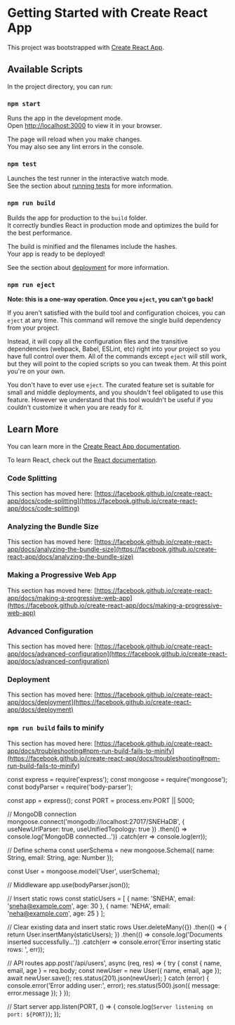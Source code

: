 # Getting Started with Create React App

This project was bootstrapped with [Create React App](https://github.com/facebook/create-react-app).

## Available Scripts

In the project directory, you can run:

### `npm start`

Runs the app in the development mode.\
Open [http://localhost:3000](http://localhost:3000) to view it in your browser.

The page will reload when you make changes.\
You may also see any lint errors in the console.

### `npm test`

Launches the test runner in the interactive watch mode.\
See the section about [running tests](https://facebook.github.io/create-react-app/docs/running-tests) for more information.

### `npm run build`

Builds the app for production to the `build` folder.\
It correctly bundles React in production mode and optimizes the build for the best performance.

The build is minified and the filenames include the hashes.\
Your app is ready to be deployed!

See the section about [deployment](https://facebook.github.io/create-react-app/docs/deployment) for more information.

### `npm run eject`

**Note: this is a one-way operation. Once you `eject`, you can't go back!**

If you aren't satisfied with the build tool and configuration choices, you can `eject` at any time. This command will remove the single build dependency from your project.

Instead, it will copy all the configuration files and the transitive dependencies (webpack, Babel, ESLint, etc) right into your project so you have full control over them. All of the commands except `eject` will still work, but they will point to the copied scripts so you can tweak them. At this point you're on your own.

You don't have to ever use `eject`. The curated feature set is suitable for small and middle deployments, and you shouldn't feel obligated to use this feature. However we understand that this tool wouldn't be useful if you couldn't customize it when you are ready for it.

## Learn More

You can learn more in the [Create React App documentation](https://facebook.github.io/create-react-app/docs/getting-started).

To learn React, check out the [React documentation](https://reactjs.org/).

### Code Splitting

This section has moved here: [https://facebook.github.io/create-react-app/docs/code-splitting](https://facebook.github.io/create-react-app/docs/code-splitting)

### Analyzing the Bundle Size

This section has moved here: [https://facebook.github.io/create-react-app/docs/analyzing-the-bundle-size](https://facebook.github.io/create-react-app/docs/analyzing-the-bundle-size)

### Making a Progressive Web App

This section has moved here: [https://facebook.github.io/create-react-app/docs/making-a-progressive-web-app](https://facebook.github.io/create-react-app/docs/making-a-progressive-web-app)

### Advanced Configuration

This section has moved here: [https://facebook.github.io/create-react-app/docs/advanced-configuration](https://facebook.github.io/create-react-app/docs/advanced-configuration)

### Deployment

This section has moved here: [https://facebook.github.io/create-react-app/docs/deployment](https://facebook.github.io/create-react-app/docs/deployment)

### `npm run build` fails to minify

This section has moved here: [https://facebook.github.io/create-react-app/docs/troubleshooting#npm-run-build-fails-to-minify](https://facebook.github.io/create-react-app/docs/troubleshooting#npm-run-build-fails-to-minify)


const express = require('express');
const mongoose = require('mongoose');
const bodyParser = require('body-parser');

const app = express();
const PORT = process.env.PORT || 5000;

// MongoDB connection
mongoose.connect('mongodb://localhost:27017/SNEHaDB', {
  useNewUrlParser: true,
  useUnifiedTopology: true
})
.then(() => console.log('MongoDB connected...'))
.catch(err => console.log(err));

// Define schema
const userSchema = new mongoose.Schema({
  name: String,
  email: String,
  age: Number
});

const User = mongoose.model('User', userSchema);

// Middleware
app.use(bodyParser.json());

// Insert static rows
const staticUsers = [
  { name: 'SNEHA', email: 'sneha@example.com', age: 30 },
  { name: 'NEHA', email: 'neha@example.com', age: 25 }
];

// Clear existing data and insert static rows
User.deleteMany({})
  .then(() => {
    return User.insertMany(staticUsers);
  })
  .then(() => console.log('Documents inserted successfully...'))
  .catch(err => console.error('Error inserting static rows: ', err));

// API routes
app.post('/api/users', async (req, res) => {
  try {
    const { name, email, age } = req.body;
    const newUser = new User({ name, email, age });
    await newUser.save();
    res.status(201).json(newUser);
  } catch (error) {
    console.error('Error adding user:', error);
    res.status(500).json({ message: error.message });
  }
});

// Start server
app.listen(PORT, () => {
  console.log(`Server listening on port: ${PORT}`);
});


